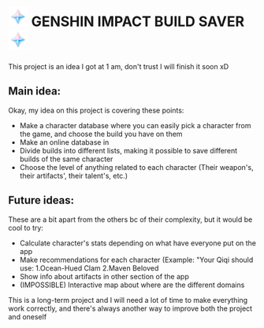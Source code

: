 # <img src="src/main/resources/at/dev/genshinbuildsaver/img/icon/favicon.png" style="height: 40px"> GENSHIN IMPACT BUILD SAVER <img src="src/main/resources/at/dev/genshinbuildsaver/img/icon/favicon.png" style="height: 40px">

This project is an idea I got at 1 am, don't trust I will finish it soon xD

## Main idea:
Okay, my idea on this project is covering these points:
<ul>
  <li>Make a character database where you can easily pick a character from the game, and choose the build you have on them</li>
  <li>Make an online database in </li>
  <li>Divide builds into different lists, making it possible to save different builds of the same character</li>
  <li>Choose the level of anything related to each character (Their weapon's, their artifacts', their talent's, etc.)</li>
</ul>

## Future ideas:
These are a bit apart from the others bc of their complexity, but it would be cool to try:
<ul>
  <li>Calculate character's stats depending on what have everyone put on the app</li>
  <li>Make recommendations for each character (Example: "Your Qiqi should use: 1.Ocean-Hued Clam 2.Maven Beloved</li>
  <li>Show info about artifacts in other section of the app</li>
  <li>(IMPOSSIBLE) Interactive map about where are the different domains</li>
</ul>

This is a long-term project and I will need a lot of time to make everything work correctly, and there's always another way to improve both the project and oneself
